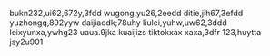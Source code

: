 <!---
shaoyi7161/shaoyi7161 is a ✨ special ✨ repository because its `README.md` (this file) appears on your GitHub profile.
You can click the Preview link to take a look at your changes.
--->
bukn232,ui62,672y,3fdd
wugong,yu26,2eedd
ditie,jih67,3efdd
yuzhongq,892yyw
daijiaodk;78uhy
liulei,yuhw,uw62,3ddd
leixyunxa,ywhg23
uaua.9jka
kuaijizs
tiktokxax
xaxa,3dfr
123,huytta
jsy2u901
